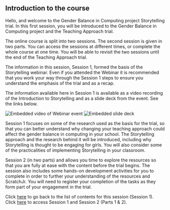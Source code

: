 ## Introduction to the course

Hello, and welcome to the Gender Balance in Computing project Storytelling trial. In this first session, you will be introduced to the Gender Balance in Computing project and the Teaching Approach trial.

The online course is split into two sessions. The second session is given in two parts. You can access the sessions at different times, or complete the whole course at one time. You will be able to revisit the two sessions until the end of the Teaching Approach trial. 
 
The information in this session, Session 1, formed the basis of the Storytelling webinar. Even if you attended the Webinar it is recommended that you work your way through the Session 1 steps to ensure you understand the emphasis of the trial and as a recap.
 
The information available here in Session 1 is available as a video recording of the Introduction to Storytelling and as a slide deck from the event. See the links below.

![Embedded video of Webinar event](images/ks1storytelling-WebinarIntroEvent.gif)
![Embedded slide deck](images/ks1storytelling-WebinarIntroSlideDeck.gif)

Session 1 focuses on some of the research used as the basis for the trial, so that you can better understand why changing your teaching approach could affect the gender balance in computing in your school. The Storytelling approach and the research behind it will be introduced, including why Storytelling is thought to be engaging for girls. You will also consider some of the practicalities of implementing Storytelling in your classroom.

Session 2 (in two parts) and allows you time to explore the resources so that you are fully at ease with the content before the trial begins. The session also includes some hands-on development activities for you to complete in order to further your understanding of the resources and ScratchJr. You will need to register your completion of the tasks as they form part of your engagement in the trial.

Click [here](https://projects.raspberrypi.org/en/projects/KS1StorytellingTraining_Session1_GBICi1b) to go back to the list of contents for this session (Session 1).
Click [here](https://projects.raspberrypi.org/en/pathways/ks1-storytellingtraining-gbici1b) to access Session 1 and Session 2 (Parts 1 & 2).

